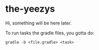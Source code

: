 # the-yeezys
Hi, something will be here later.

To run tasks the gradle files, you gotta do:
```
gradle -b <file.gradle> <task>
```
